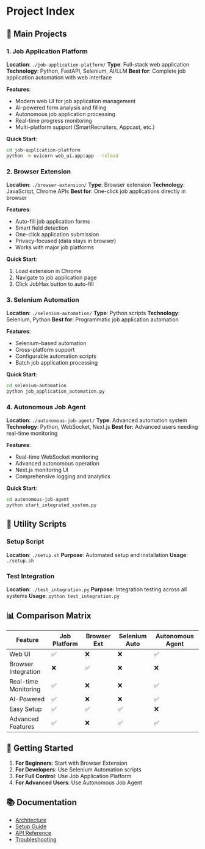 # Project Index

## 🎯 Main Projects

### 1. Job Application Platform
**Location**: `./job-application-platform/`
**Type**: Full-stack web application
**Technology**: Python, FastAPI, Selenium, AI/LLM
**Best for**: Complete job application automation with web interface

**Features**:
- Modern web UI for job application management
- AI-powered form analysis and filling
- Autonomous job application processing
- Real-time progress monitoring
- Multi-platform support (SmartRecruiters, Appcast, etc.)

**Quick Start**:
```bash
cd job-application-platform
python -m uvicorn web_ui.app:app --reload
```

### 2. Browser Extension
**Location**: `./browser-extension/`
**Type**: Browser extension
**Technology**: JavaScript, Chrome APIs
**Best for**: One-click job applications directly in browser

**Features**:
- Auto-fill job application forms
- Smart field detection
- One-click application submission
- Privacy-focused (data stays in browser)
- Works with major job platforms

**Quick Start**:
1. Load extension in Chrome
2. Navigate to job application page
3. Click JobHax button to auto-fill

### 3. Selenium Automation
**Location**: `./selenium-automation/`
**Type**: Python scripts
**Technology**: Selenium, Python
**Best for**: Programmatic job application automation

**Features**:
- Selenium-based automation
- Cross-platform support
- Configurable automation scripts
- Batch job application processing

**Quick Start**:
```bash
cd selenium-automation
python job_application_automation.py
```

### 4. Autonomous Job Agent
**Location**: `./autonomous-job-agent/`
**Type**: Advanced automation system
**Technology**: Python, WebSocket, Next.js
**Best for**: Advanced users needing real-time monitoring

**Features**:
- Real-time WebSocket monitoring
- Advanced autonomous operation
- Next.js monitoring UI
- Comprehensive logging and analytics

**Quick Start**:
```bash
cd autonomous-job-agent
python start_integrated_system.py
```

## 🔧 Utility Scripts

### Setup Script
**Location**: `./setup.sh`
**Purpose**: Automated setup and installation
**Usage**: `./setup.sh`

### Test Integration
**Location**: `./test_integration.py`
**Purpose**: Integration testing across all systems
**Usage**: `python test_integration.py`

## 📊 Comparison Matrix

| Feature | Job Platform | Browser Ext | Selenium Auto | Autonomous Agent |
|---------|--------------|-------------|---------------|------------------|
| Web UI | ✅ | ❌ | ❌ | ✅ |
| Browser Integration | ❌ | ✅ | ❌ | ❌ |
| Real-time Monitoring | ✅ | ❌ | ❌ | ✅ |
| AI-Powered | ✅ | ❌ | ❌ | ✅ |
| Easy Setup | ✅ | ✅ | ✅ | ❌ |
| Advanced Features | ✅ | ❌ | ✅ | ✅ |

## 🚀 Getting Started

1. **For Beginners**: Start with Browser Extension
2. **For Developers**: Use Selenium Automation scripts
3. **For Full Control**: Use Job Application Platform
4. **For Advanced Users**: Use Autonomous Job Agent

## 📚 Documentation

- [Architecture](./ARCHITECTURE.md)
- [Setup Guide](./SETUP.md)
- [API Reference](../jobhax/API_REFERENCE.md)
- [Troubleshooting](./TROUBLESHOOTING.md)
